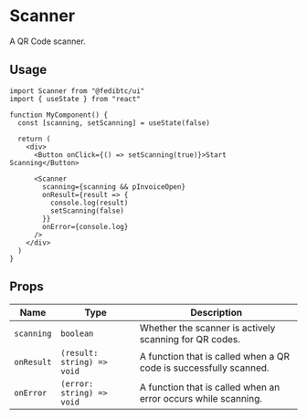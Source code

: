 # Scanner

A QR Code scanner.

## Usage

```tsx
import Scanner from "@fedibtc/ui"
import { useState } from "react"

function MyComponent() {
  const [scanning, setScanning] = useState(false)

  return (
    <div>
      <Button onClick={() => setScanning(true)}>Start Scanning</Button>

      <Scanner
        scanning={scanning && pInvoiceOpen}
        onResult={result => {
          console.log(result)
          setScanning(false)
        }}
        onError={console.log}
      />
    </div>
  )
}
```

## Props

| Name       | Type                       | Description                                                       |
| ---------- | -------------------------- | ----------------------------------------------------------------- |
| `scanning` | `boolean`                  | Whether the scanner is actively scanning for QR codes.            |
| `onResult` | `(result: string) => void` | A function that is called when a QR code is successfully scanned. |
| `onError`  | `(error: string) => void`  | A function that is called when an error occurs while scanning.    |
